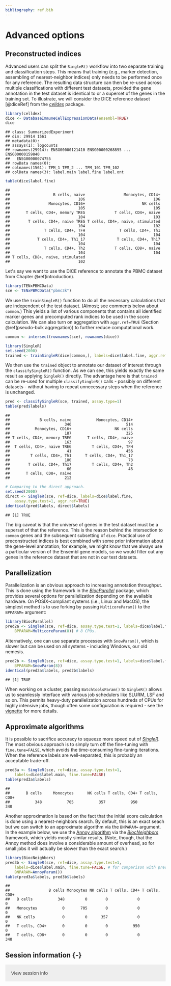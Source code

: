 ```yaml
---
bibliography: ref.bib
---
```


# Advanced options

<script>
document.addEventListener("click", function (event) {
    if (event.target.classList.contains("aaron-collapse")) {
        event.target.classList.toggle("active");
        var content = event.target.nextElementSibling;
        if (content.style.display === "block") {
            content.style.display = "none";
        } else {
            content.style.display = "block";
        }
    }
})
</script>

<style>
.aaron-collapse {
  background-color: #eee;
  color: #444;
  cursor: pointer;
  padding: 18px;
  width: 100%;
  border: none;
  text-align: left;
  outline: none;
  font-size: 15px;
}

.aaron-content {
  padding: 0 18px;
  display: none;
  overflow: hidden;
  background-color: #f1f1f1;
}
</style>

## Preconstructed indices

Advanced users can split the `SingleR()` workflow into two separate training and classification steps.
This means that training (e.g., marker detection, assembling of nearest-neighbor indices) only needs to be performed once
for any reference.
The resulting data structure can then be re-used across multiple classifications with different test datasets, 
provided the gene annotation in the test dataset is identical to or a superset of the genes in the training set.
To illustrate, we will consider the DICE reference dataset [@diceRef] from the *[celldex](https://bioconductor.org/packages/3.12/celldex)* package.


```r
library(celldex)
dice <- DatabaseImmuneCellExpressionData(ensembl=TRUE)
dice
```

```
## class: SummarizedExperiment 
## dim: 29914 1561 
## metadata(0):
## assays(1): logcounts
## rownames(29914): ENSG00000121410 ENSG00000268895 ... ENSG00000159840
##   ENSG00000074755
## rowData names(0):
## colnames(1561): TPM_1 TPM_2 ... TPM_101 TPM_102
## colData names(3): label.main label.fine label.ont
```

```r
table(dice$label.fine)
```

```
## 
##                   B cells, naive                 Monocytes, CD14+ 
##                              106                              106 
##                 Monocytes, CD16+                         NK cells 
##                              105                              105 
##       T cells, CD4+, memory TREG             T cells, CD4+, naive 
##                              104                              103 
##        T cells, CD4+, naive TREG T cells, CD4+, naive, stimulated 
##                              104                              102 
##               T cells, CD4+, TFH               T cells, CD4+, Th1 
##                              104                              104 
##            T cells, CD4+, Th1_17              T cells, CD4+, Th17 
##                              104                              104 
##               T cells, CD4+, Th2             T cells, CD8+, naive 
##                              104                              104 
## T cells, CD8+, naive, stimulated 
##                              102
```

Let's say we want to use the DICE reference to annotate the PBMC dataset from Chapter \@ref(introduction).


```r
library(TENxPBMCData)
sce <- TENxPBMCData("pbmc3k")
```



We use the `trainSingleR()` function to do all the necessary calculations 
that are independent of the test dataset.
(Almost; see comments below about `common`.)
This yields a list of various components that contains all identified marker genes
and precomputed rank indices to be used in the score calculation.
We can also turn on aggregation with `aggr.ref=TRUE` (Section \@ref(pseudo-bulk aggregation))
to further reduce computational work.


```r
common <- intersect(rownames(sce), rownames(dice))

library(SingleR)
set.seed(2000)
trained <- trainSingleR(dice[common,], labels=dice$label.fine, aggr.ref=TRUE)
```

We then use the `trained` object to annotate our dataset of interest through the `classifySingleR()` function.
As we can see, this yields exactly the same result as applying `SingleR()` directly.
The advantage here is that `trained` can be re-used for multiple `classifySingleR()` calls - 
possibly on different datasets - without having to repeat unnecessary steps when the reference is unchanged.


```r
pred <- classifySingleR(sce, trained, assay.type=1)
table(pred$labels)
```

```
## 
##             B cells, naive           Monocytes, CD14+ 
##                        346                        514 
##           Monocytes, CD16+                   NK cells 
##                        187                        325 
## T cells, CD4+, memory TREG       T cells, CD4+, naive 
##                        163                         97 
##  T cells, CD4+, naive TREG         T cells, CD4+, TFH 
##                         41                        456 
##         T cells, CD4+, Th1      T cells, CD4+, Th1_17 
##                        180                         73 
##        T cells, CD4+, Th17         T cells, CD4+, Th2 
##                         60                         46 
##       T cells, CD8+, naive 
##                        212
```

```r
# Comparing to the direct approach.
set.seed(2000)
direct <- SingleR(sce, ref=dice, labels=dice$label.fine,
    assay.type.test=1, aggr.ref=TRUE)
identical(pred$labels, direct$labels)
```

```
## [1] TRUE
```



The big caveat is that the universe of genes in the test dataset must be a superset of that the reference.
This is the reason behind the intersection to `common` genes and the subsequent subsetting of `dice`.
Practical use of preconstructed indices is best combined with some prior information about the gene-level annotation;
for example, we might know that we always use a particular version of the Ensembl gene models,
so we would filter out any genes in the reference dataset that are not in our test datasets.

## Parallelization

Parallelization is an obvious approach to increasing annotation throughput.
This is done using the framework in the *[BiocParallel](https://bioconductor.org/packages/3.12/BiocParallel)* package, 
which provides several options for parallelization depending on the available hardware.
On POSIX-compliant systems (i.e., Linux and MacOS), the simplest method is to use forking 
by passing `MulticoreParam()` to the `BPPARAM=` argument:


```r
library(BiocParallel)
pred2a <- SingleR(sce, ref=dice, assay.type.test=1, labels=dice$label.fine,
    BPPARAM=MulticoreParam(8)) # 8 CPUs.
```

Alternatively, one can use separate processes with `SnowParam()`, 
which is slower but can be used on all systems - including Windows, our old nemesis.


```r
pred2b <- SingleR(sce, ref=dice, assay.type.test=1, labels=dice$label.fine,
    BPPARAM=SnowParam(8))
identical(pred2a$labels, pred2b$labels) 
```

```
## [1] TRUE
```



When working on a cluster, passing `BatchtoolsParam()` to `SingleR()` allows us to
seamlessly interface with various job schedulers like SLURM, LSF and so on.
This permits heavy-duty parallelization across hundreds of CPUs for highly intensive jobs,
though often some configuration is required - 
see the [vignette](https://bioconductor.org/packages/3.12/BiocParallel/vignettes/BiocParallel_BatchtoolsParam.pdf) for more details.

## Approximate algorithms

It is possible to sacrifice accuracy to squeeze more speed out of *[SingleR](https://bioconductor.org/packages/3.12/SingleR)*.
The most obvious approach is to simply turn off the fine-tuning with `fine.tune=FALSE`,
which avoids the time-consuming fine-tuning iterations.
When the reference labels are well-separated, this is probably an acceptable trade-off.


```r
pred3a <- SingleR(sce, ref=dice, assay.type.test=1, 
    labels=dice$label.main, fine.tune=FALSE)
table(pred3a$labels)
```

```
## 
##       B cells     Monocytes      NK cells T cells, CD4+ T cells, CD8+ 
##           348           705           357           950           340
```

Another approximation is based on the fact that the initial score calculation is done using a nearest-neighbors search.
By default, this is an exact seach but we can switch to an approximate algorithm via the `BNPARAM=` argument.
In the example below, we use the [Annoy algorithm](https://github.com/spotify/annoy) 
via the *[BiocNeighbors](https://bioconductor.org/packages/3.12/BiocNeighbors)* framework, which yields mostly similar results.
(Note, though, that the Annoy method does involve a considerable amount of overhead,
so for small jobs it will actually be slower than the exact search.)


```r
library(BiocNeighbors)
pred3b <- SingleR(sce, ref=dice, assay.type.test=1, 
    labels=dice$label.main, fine.tune=FALSE, # for comparison with pred3a.
    BNPARAM=AnnoyParam())
table(pred3a$labels, pred3b$labels)
```

```
##                
##                 B cells Monocytes NK cells T cells, CD4+ T cells, CD8+
##   B cells           348         0        0             0             0
##   Monocytes           0       705        0             0             0
##   NK cells            0         0      357             0             0
##   T cells, CD4+       0         0        0           950             0
##   T cells, CD8+       0         0        0             0           340
```



## Session information {-}

<button class="aaron-collapse">View session info</button>
<div class="aaron-content">
```
R version 4.0.0 Patched (2020-05-01 r78341)
Platform: x86_64-pc-linux-gnu (64-bit)
Running under: Ubuntu 18.04.4 LTS

Matrix products: default
BLAS:   /home/luna/Software/R/R-4-0-branch-dev/lib/libRblas.so
LAPACK: /home/luna/Software/R/R-4-0-branch-dev/lib/libRlapack.so

locale:
 [1] LC_CTYPE=en_US.UTF-8       LC_NUMERIC=C              
 [3] LC_TIME=en_US.UTF-8        LC_COLLATE=en_US.UTF-8    
 [5] LC_MONETARY=en_US.UTF-8    LC_MESSAGES=en_US.UTF-8   
 [7] LC_PAPER=en_US.UTF-8       LC_NAME=C                 
 [9] LC_ADDRESS=C               LC_TELEPHONE=C            
[11] LC_MEASUREMENT=en_US.UTF-8 LC_IDENTIFICATION=C       

attached base packages:
[1] parallel  stats4    stats     graphics  grDevices utils     datasets 
[8] methods   base     

other attached packages:
 [1] BiocNeighbors_1.7.0         BiocParallel_1.23.0        
 [3] SingleR_1.3.6               TENxPBMCData_1.7.0         
 [5] HDF5Array_1.17.3            rhdf5_2.33.4               
 [7] SingleCellExperiment_1.11.6 ensembldb_2.13.1           
 [9] AnnotationFilter_1.13.0     GenomicFeatures_1.41.0     
[11] AnnotationDbi_1.51.1        celldex_0.99.1             
[13] SummarizedExperiment_1.19.5 DelayedArray_0.15.6        
[15] matrixStats_0.56.0          Matrix_1.2-18              
[17] Biobase_2.49.0              GenomicRanges_1.41.5       
[19] GenomeInfoDb_1.25.5         IRanges_2.23.10            
[21] S4Vectors_0.27.12           BiocGenerics_0.35.4        
[23] BiocStyle_2.17.0            rebook_0.99.0              

loaded via a namespace (and not attached):
 [1] ProtGenerics_1.21.0           bitops_1.0-6                 
 [3] bit64_0.9-7                   progress_1.2.2               
 [5] httr_1.4.1                    tools_4.0.0                  
 [7] irlba_2.3.3                   R6_2.4.1                     
 [9] DBI_1.1.0                     lazyeval_0.2.2               
[11] rhdf5filters_1.1.1            tidyselect_1.1.0             
[13] prettyunits_1.1.1             processx_3.4.2               
[15] bit_1.1-15.2                  curl_4.3                     
[17] compiler_4.0.0                graph_1.67.1                 
[19] rtracklayer_1.49.3            bookdown_0.20                
[21] callr_3.4.3                   askpass_1.1                  
[23] rappdirs_0.3.1                stringr_1.4.0                
[25] digest_0.6.25                 Rsamtools_2.5.3              
[27] rmarkdown_2.3                 XVector_0.29.3               
[29] pkgconfig_2.0.3               htmltools_0.5.0              
[31] dbplyr_1.4.4                  fastmap_1.0.1                
[33] rlang_0.4.6                   RSQLite_2.2.0                
[35] shiny_1.5.0                   DelayedMatrixStats_1.11.1    
[37] generics_0.0.2                dplyr_1.0.0                  
[39] BiocSingular_1.5.0            RCurl_1.98-1.2               
[41] magrittr_1.5                  GenomeInfoDbData_1.2.3       
[43] Rhdf5lib_1.11.2               Rcpp_1.0.4.6                 
[45] lifecycle_0.2.0               stringi_1.4.6                
[47] yaml_2.2.1                    zlibbioc_1.35.0              
[49] BiocFileCache_1.13.0          AnnotationHub_2.21.1         
[51] grid_4.0.0                    blob_1.2.1                   
[53] promises_1.1.1                ExperimentHub_1.15.0         
[55] crayon_1.3.4                  lattice_0.20-41              
[57] Biostrings_2.57.2             hms_0.5.3                    
[59] CodeDepends_0.6.5             knitr_1.29                   
[61] ps_1.3.3                      pillar_1.4.4                 
[63] codetools_0.2-16              biomaRt_2.45.1               
[65] XML_3.99-0.3                  glue_1.4.1                   
[67] BiocVersion_3.12.0            evaluate_0.14                
[69] BiocManager_1.30.10           vctrs_0.3.1                  
[71] httpuv_1.5.4                  openssl_1.4.2                
[73] purrr_0.3.4                   assertthat_0.2.1             
[75] xfun_0.15                     rsvd_1.0.3                   
[77] mime_0.9                      xtable_1.8-4                 
[79] later_1.1.0.1                 snow_0.4-3                   
[81] tibble_3.0.1                  GenomicAlignments_1.25.3     
[83] memoise_1.1.0                 ellipsis_0.3.1               
[85] interactiveDisplayBase_1.27.5
```
</div>
